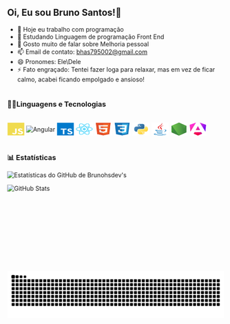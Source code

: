 ## Oi, Eu sou Bruno Santos!👋

- 🔭 Hoje eu trabalho com programação
- 🌱 Estudando Linguagem de programação Front End
- 💬 Gosto muito de falar sobre Melhoria pessoal
- 📫 Email de contato: bhas795002@gmail.com
- 😄 Pronomes: Ele\Dele
- ⚡ Fato engraçado: Tentei fazer Ioga para relaxar, mas em vez de ficar calmo, acabei ficando empolgado e ansioso!
#
### 🐱‍🚀Linguagens e Tecnologias
<div style="display: inline_block"><br>
  <img align="center" alt="Brunohsdev-Js" height="30" width="40" src="https://raw.githubusercontent.com/devicons/devicon/master/icons/javascript/javascript-plain.svg">
  <img align="center" alt="Angular" height="30" widht="40" src="https://cdn.jsdelivr.net/gh/devicons/devicon/icons/angularjs/angularjs-plain.svg" />
  <img align="center" alt="Brunohsdev-Ts" height="30" width="40" src="https://raw.githubusercontent.com/devicons/devicon/master/icons/typescript/typescript-plain.svg">
  <img align="center" alt="Brunohsdev-React" height="30" width="40" src="https://raw.githubusercontent.com/devicons/devicon/master/icons/react/react-original.svg">
  <img align="center" alt="Brunohsdev-HTML" height="30" width="40" src="https://raw.githubusercontent.com/devicons/devicon/master/icons/html5/html5-original.svg">
  <img align="center" alt="Brunohsdev-CSS" height="30" width="40" src="https://raw.githubusercontent.com/devicons/devicon/master/icons/css3/css3-original.svg">
  <img align="center" alt="Brunohsdev-Python" height="30" width="40" src="https://raw.githubusercontent.com/devicons/devicon/master/icons/python/python-original.svg">
  <img align="center" alt="Brunohsdev-Java" height="30" width="40" src="https://raw.githubusercontent.com/devicons/devicon/master/icons/java/java-original.svg">
  <img align="center" alt="Brunohsdev-Nodejs" height="30" width="40" src="https://raw.githubusercontent.com/devicons/devicon/master/icons/nodejs/nodejs-original.svg">
  <img align="center" alt="Brunohsdev-Angular" height="30" width="40" src="https://raw.githubusercontent.com/devicons/devicon/master/icons/angular/angular-original.svg">

</div>

#

### 📊 Estatísticas

![Estatísticas do GitHub de Brunohsdev's](https://github-readme-stats.vercel.app/api?username=Brunohsdev&show_icons=true&theme=tokyonight)

<img 
      align="left" 
      alt="GitHub Stats" 
      height="200" 
      src="https://github-readme-stats.vercel.app/api/top-langs/?username=Brunohsdev&theme=tokyonight&layout=compact&custom_title=Tecnologias&langs_count=9" 
  />

<div align="center">
  <picture>
    <source media="(prefers-color-scheme: dark)" srcset="https://raw.githubusercontent.com/Brunohsdev/Brunohsdev/output/github-contribution-grid-snake-dark.svg" />
    <source media="(prefers-color-scheme: light)" srcset="https://raw.githubusercontent.com/Brunohsdev/Brunohsdev/output/github-contribution-grid-snake.svg" />
    <img alt="github contribution snake" src="https://raw.githubusercontent.com/Brunohsdev/Brunohsdev/output/github-contribution-grid-snake.svg" />
  </picture>
</div>


#
